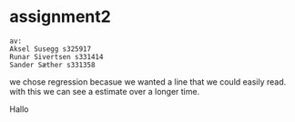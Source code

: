 # assignment2
```
av:
Aksel Susegg s325917
Runar Sivertsen s331414
Sander Sæther s331358
```


we chose regression becasue we wanted a line that we could easily read. with this we can see a estimate over a longer time.

Hallo
